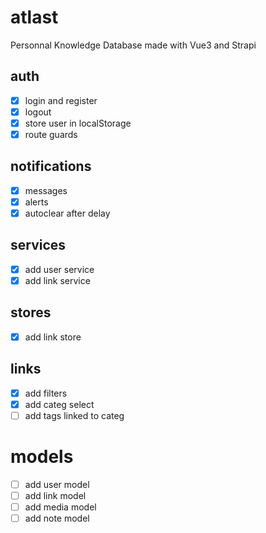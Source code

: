 # atlast

Personnal Knowledge Database made with Vue3 and Strapi

## auth
- [x] login and register
- [x] logout
- [x] store user in localStorage
- [x] route guards

## notifications
- [x] messages
- [x] alerts
- [x] autoclear after delay

## services
- [x] add user service
- [x] add link service

## stores
- [x] add link store

## links
- [x] add filters
- [x] add categ select
- [ ] add tags linked to categ

# models
- [ ] add user model
- [ ] add link model
- [ ] add media model
- [ ] add note model
